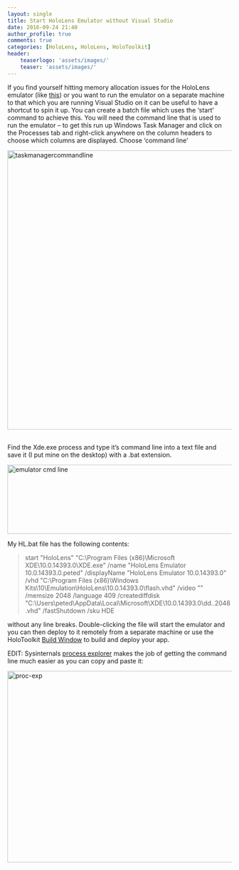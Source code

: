 ```yaml
---
layout: single
title: Start HoloLens Emulator without Visual Studio
date: 2016-09-24 21:40
author_profile: true
comments: true
categories: [HoloLens, HoloLens, HoloToolkit]
header:
    teaserlogo: 'assets/images/'
    teaser: 'assets/images/'
---
```

<p>If you find yourself hitting memory allocation issues for the HoloLens emulator (like <a href="https://forums.hololens.com/discussion/1111/hololens-emulator-10-0-11082-1039-wont-start-because-of-available-memory" target="_blank">this</a>) or you want to run the emulator on a separate machine to that which you are running Visual Studio on it can be useful to have a shortcut to spin it up. You can create a batch file which uses the ‘start’ command to achieve this. You will need the command line that is used to run the emulator – to get this run up Windows Task Manager and click on the Processes tab and right-click anywhere on the column headers to choose which columns are displayed. Choose ‘command line’</p> <p><a href="{{ site.baseurl }}/assets/images/2016/09/taskmanagercommandline.png"><img title="taskmanagercommandline" style="border-left-width: 0px; border-right-width: 0px; background-image: none; border-bottom-width: 0px; padding-top: 0px; padding-left: 0px; display: inline; padding-right: 0px; border-top-width: 0px" border="0" alt="taskmanagercommandline" src="{{ site.baseurl }}/assets/images/2016/09/taskmanagercommandline_thumb.png" width="734" height="627"></a>&nbsp;</p> <p>Find the Xde.exe process and type it’s command line into a text file and save it (I put mine on the desktop) with a .bat extension.</p> <p><a href="{{ site.baseurl }}/assets/images/2016/09/emulator-cmd-line.png"><img title="emulator cmd line" style="border-left-width: 0px; border-right-width: 0px; background-image: none; border-bottom-width: 0px; padding-top: 0px; padding-left: 0px; display: inline; padding-right: 0px; border-top-width: 0px" border="0" alt="emulator cmd line" src="{{ site.baseurl }}/assets/images/2016/09/emulator-cmd-line_thumb.png" width="746" height="155"></a></p> <p>My HL.bat file has the following contents:</p> <blockquote> <p>start "HoloLens" "C:\Program Files (x86)\Microsoft XDE\10.0.14393.0\XDE.exe" /name "HoloLens Emulator 10.0.14393.0.peted" /displayName "HoloLens Emulator 10.0.14393.0" /vhd "C:\Program Files (x86)\Windows Kits\10\Emulation\HoloLens\10.0.14393.0\flash.vhd" /video "" /memsize 2048 /language 409 /creatediffdisk "C:\Users\peted\AppData\Local\Microsoft\XDE\10.0.14393.0\dd..2048.vhd" /fastShutdown /sku HDE<br></p></blockquote> <p>without any line breaks. Double-clicking the file will start the emulator and you can then deploy to it remotely from a separate machine or use the HoloToolkit <a href="https://github.com/Microsoft/HoloToolkit-Unity/tree/master/Assets/HoloToolkit/Build" target="_blank">Build Window</a> to build and deploy your app.</p> <p>EDIT: Sysinternals <a href="https://technet.microsoft.com/en-us/sysinternals/bb896653.aspx" target="_blank">process explorer</a> makes the job of getting the command line much easier as you can copy and paste it:</p> <p><a href="{{ site.baseurl }}/assets/images/2016/09/proc-exp.png"><img title="proc-exp" style="border-top: 0px; border-right: 0px; background-image: none; border-bottom: 0px; padding-top: 0px; padding-left: 0px; border-left: 0px; display: inline; padding-right: 0px" border="0" alt="proc-exp" src="{{ site.baseurl }}/assets/images/2016/09/proc-exp_thumb.png" width="733" height="430"></a></p>
